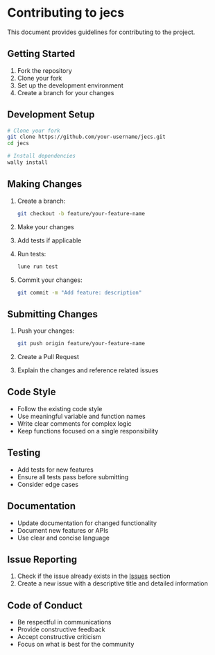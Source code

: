 # Contributing to jecs

This document provides guidelines for contributing to the project.

## Getting Started

1. Fork the repository
2. Clone your fork
3. Set up the development environment
4. Create a branch for your changes

## Development Setup

```bash
# Clone your fork
git clone https://github.com/your-username/jecs.git
cd jecs

# Install dependencies
wally install
```

## Making Changes

1. Create a branch:
   ```bash
   git checkout -b feature/your-feature-name
   ```

2. Make your changes

3. Add tests if applicable

4. Run tests:
   ```bash
   lune run test
   ```

5. Commit your changes:
   ```bash
   git commit -m "Add feature: description"
   ```

## Submitting Changes

1. Push your changes:
   ```bash
   git push origin feature/your-feature-name
   ```

2. Create a Pull Request

3. Explain the changes and reference related issues

## Code Style

- Follow the existing code style
- Use meaningful variable and function names
- Write clear comments for complex logic
- Keep functions focused on a single responsibility

## Testing

- Add tests for new features
- Ensure all tests pass before submitting
- Consider edge cases

## Documentation

- Update documentation for changed functionality
- Document new features or APIs
- Use clear and concise language

## Issue Reporting

1. Check if the issue already exists in the [Issues](https://github.com/ukendio/jecs/issues) section
2. Create a new issue with a descriptive title and detailed information

## Code of Conduct

- Be respectful in communications
- Provide constructive feedback
- Accept constructive criticism
- Focus on what is best for the community